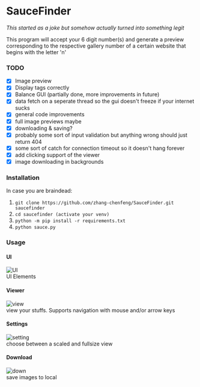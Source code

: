 # SauceFinder
*This started as a joke but somehow actually turned into something legit*

This program will accept your 6 digit number(s) and generate a preview corresponding to the respective gallery number of a certain website that begins with the letter 'n'


### TODO
- [x] Image preview
- [x] Display tags correctly
- [x] Balance GUI (partially done, more improvements in future)
- [x] data fetch on a seperate thread so the gui doesn't freeze if your internet sucks
- [x] general code improvements
- [x] full image previews maybe
- [x] downloading & saving?
- [x] probably some sort of input validation but anything wrong should just return 404
- [x] some sort of catch for connection timeout so it doesn't hang forever
- [x] add clicking support of the viewer
- [x] image downloading in backgrounds

### Installation
In case you are braindead:
1. `git clone https://github.com/zhang-chenfeng/SauceFinder.git saucefinder`
2. `cd saucefinder (activate your venv)`
3. `python -m pip install -r requirements.txt`
4. `python sauce.py`

### Usage

#### UI
![UI](https://cdn.discordapp.com/attachments/496020212764901387/709459413919989760/unknown.png)\
UI Elements
#### Viewer
![view](https://cdn.discordapp.com/attachments/496020212764901387/709528533889843220/viewer_2.png)\
view your stuffs. Supports navigation with mouse and/or arrow keys

#### Settings
![setting](https://cdn.discordapp.com/attachments/496020212764901387/709528532195213442/setting.png)\
choose between a scaled and fullsize view

#### Download 
![down](https://cdn.discordapp.com/attachments/496020212764901387/709544131076161546/down_2.png)\
save images to local
